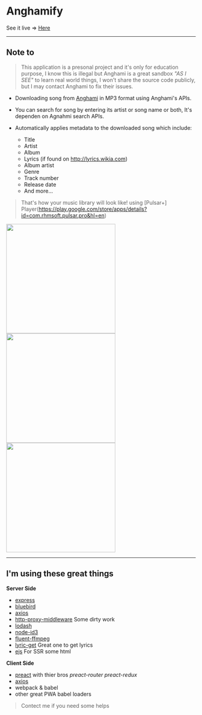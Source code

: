 # Anghamify

 See it live => [Here](https://anghamify.cf)

---

## Note to

> This application is a presonal project and it's only for education purpose, I know this is illegal but Anghami is a great sandbox _"AS I SEE"_ to learn real world things, I won't share the source code publicly, but I may contact Anghami to fix their issues.

- Downloading song from [Anghami](https://play.anghami.com) in MP3 format using Anghami's APIs.

- You can search for song by entering its artist or song name or both, It's dependen on Agnahmi search APIs.

- Automatically applies metadata to the downloaded song which include:

  - Title
  - Artist
  - Album
  - Lyrics (if found on http://lyrics.wikia.com)
  - Album artist
  - Genre
  - Track number
  - Release date
  - And more...

> That's how your music library will look like! using [Pulsar+] Player(https://play.google.com/store/apps/details?id=com.rhmsoft.pulsar.pro&hl=en)

<img src="https://f.top4top.net/p_845q36cv1.png" width="290">
<img src="https://a.top4top.net/p_845ufeef2.png" width="290">
<img src="https://b.top4top.net/p_845z445e3.png" width="290">

---

## I'm using these great things

**Server Side**

- [express](https://github.com/expressjs/express)
- [bluebird](https://github.com/petkaantonov/bluebird)
- [axios](https://github.com/axios/axios)
- [http-proxy-middleware](https://github.com/chimurai/http-proxy-middleware) Some dirty work
- [lodash](https://github.com/lodash/lodash)
- [node-id3](https://github.com/aadsm/node-id3)
- [fluent-ffmpeg](https://github.com/fluent-ffmpeg/node-fluent-ffmpeg)
- [lyric-get](https://github.com/rhnvrm/lyric-api) Great one to get lyrics
- [ejs](https://github.com/mde/ejs) For SSR some html


**Client Side**

- [preact](https://github.com/developit/preact) with thier bros _preact-router preact-redux_
- [axios](https://github.com/axios/axios)
- webpack & babel 
- other great PWA babel loaders


> Contect me if you need some helps